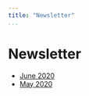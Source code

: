 ```yaml
---
title: "Newsletter"
...
```


# Newsletter
- [June 2020](newsletter/2020-06.html)
- [May 2020](newsletter/2020-05.html)
